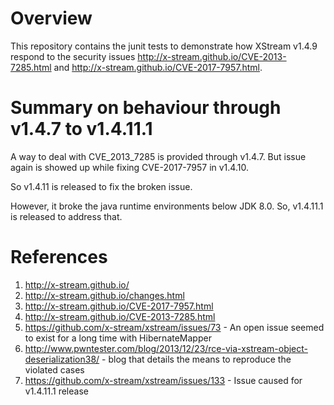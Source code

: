 # Overview

This repository contains the junit tests to demonstrate how XStream v1.4.9 respond to the security issues http://x-stream.github.io/CVE-2013-7285.html and http://x-stream.github.io/CVE-2017-7957.html.

# Summary on behaviour through v1.4.7 to v1.4.11.1

A way to deal with CVE_2013_7285 is provided through v1.4.7. But issue again is showed up while fixing CVE-2017-7957 in v1.4.10.

So v1.4.11 is released to fix the broken issue. 

However, it broke the java runtime environments below JDK 8.0. So, v1.4.11.1 is released to address that.


# References

1. http://x-stream.github.io/
2. http://x-stream.github.io/changes.html
3. http://x-stream.github.io/CVE-2017-7957.html
4. http://x-stream.github.io/CVE-2013-7285.html
5. https://github.com/x-stream/xstream/issues/73 - An open issue seemed to exist for a long time with HibernateMapper
6. http://www.pwntester.com/blog/2013/12/23/rce-via-xstream-object-deserialization38/ - blog that details the means to reproduce the violated cases 
7. https://github.com/x-stream/xstream/issues/133 -  Issue caused for v1.4.11.1 release

  